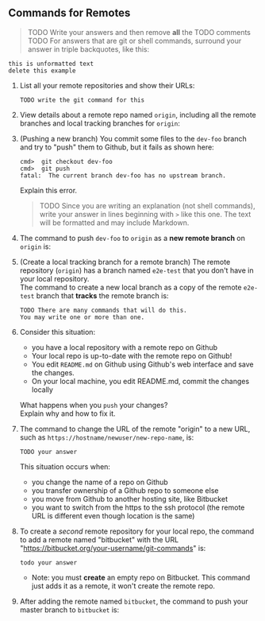 ## Commands for Remotes

> TODO Write your answers and then remove **all** the TODO comments
> TODO For answers that are git or shell commands, surround your answer in triple backquotes, like this:
   ```
   this is unformatted text
   delete this example
   ```

1. List all your remote repositories and show their URLs:
   ```
   TODO write the git command for this
   ```

2. View details about a remote repo named `origin`, including all the remote branches and local tracking branches for `origin`:


3. (Pushing a new branch) You commit some files to the `dev-foo` branch and try to "push" them to Github, but it fails as shown here:

   ```
   cmd>  git checkout dev-foo
   cmd>  git push
   fatal:  The current branch dev-foo has no upstream branch. 
   ```
   Explain this error.
   > TODO Since you are writing an explanation (not shell commands), write your answer in lines beginning with `>` like this one. The text will be formatted and may include Markdown.


4. The command to push `dev-foo` to `origin` as a **new remote branch** on `origin` is:



5. (Create a local tracking branch for a remote branch) The remote repository (`origin`) has a branch named `e2e-test` that you don't have in your local repository.   
   The command to create a new local branch as a copy of the remote `e2e-test` branch that **tracks** the remote branch is:
   ```
   TODO There are many commands that will do this.
   You may write one or more than one.
   ```

6. Consider this situation:
   - you have a local repository with a remote repo on Github
   - Your local repo is up-to-date with the remote repo on Github!
   - You edit `README.md` on Github using Github's web interface and save the changes.
   - On your local machine, you edit README.md, commit the changes locally
   
   What happens when you `push` your changes?    
   Explain why and how to fix it.



7. The command to change the URL of the remote "origin" to a new URL, such as `https://hostname/newuser/new-repo-name`, is:
   ```
   TODO your answer
   ```
   This situation occurs when:
   - you change the name of a repo on Github
   - you transfer ownership of a Github repo to someone else
   - you move from Github to another hosting site, like Bitbucket
   - you want to switch from the https to the ssh protocol (the remote URL is different even though location is the same)    


8. To create a *second* remote repository for your local repo, the command to add a remote named "bitbucket" with the URL "https://bitbucket.org/your-username/git-commands" is:
   ```
   todo your answer
   ```
   - Note: you must **create** an empty repo on Bitbucket. This command just adds it as a remote, it won't create the remote repo.


9. After adding the remote named `bitbucket`, the command to push your master branch to `bitbucket` is:


